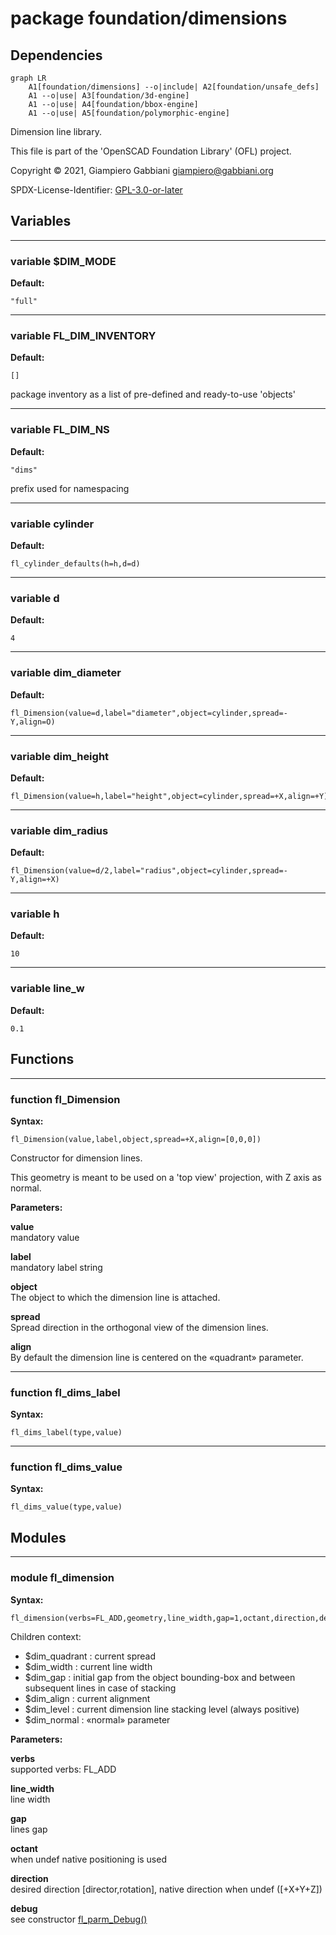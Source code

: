 # package foundation/dimensions

## Dependencies

```mermaid
graph LR
    A1[foundation/dimensions] --o|include| A2[foundation/unsafe_defs]
    A1 --o|use| A3[foundation/3d-engine]
    A1 --o|use| A4[foundation/bbox-engine]
    A1 --o|use| A5[foundation/polymorphic-engine]
```

Dimension line library.

This file is part of the 'OpenSCAD Foundation Library' (OFL) project.

Copyright © 2021, Giampiero Gabbiani <giampiero@gabbiani.org>

SPDX-License-Identifier: [GPL-3.0-or-later](https://spdx.org/licenses/GPL-3.0-or-later.html)


## Variables

---

### variable $DIM_MODE

__Default:__

    "full"

---

### variable FL_DIM_INVENTORY

__Default:__

    []

package inventory as a list of pre-defined and ready-to-use 'objects'

---

### variable FL_DIM_NS

__Default:__

    "dims"

prefix used for namespacing

---

### variable cylinder

__Default:__

    fl_cylinder_defaults(h=h,d=d)

---

### variable d

__Default:__

    4

---

### variable dim_diameter

__Default:__

    fl_Dimension(value=d,label="diameter",object=cylinder,spread=-Y,align=O)

---

### variable dim_height

__Default:__

    fl_Dimension(value=h,label="height",object=cylinder,spread=+X,align=+Y)

---

### variable dim_radius

__Default:__

    fl_Dimension(value=d/2,label="radius",object=cylinder,spread=-Y,align=+X)

---

### variable h

__Default:__

    10

---

### variable line_w

__Default:__

    0.1

## Functions

---

### function fl_Dimension

__Syntax:__

```text
fl_Dimension(value,label,object,spread=+X,align=[0,0,0])
```

Constructor for dimension lines.

This geometry is meant to be used on a 'top view' projection, with Z axis as normal.


__Parameters:__

__value__  
mandatory value

__label__  
mandatory label string

__object__  
The object to which the dimension line is attached.

__spread__  
Spread direction in the orthogonal view of the dimension lines.


__align__  
By default the dimension line is centered on the «quadrant» parameter.



---

### function fl_dims_label

__Syntax:__

```text
fl_dims_label(type,value)
```

---

### function fl_dims_value

__Syntax:__

```text
fl_dims_value(type,value)
```

## Modules

---

### module fl_dimension

__Syntax:__

    fl_dimension(verbs=FL_ADD,geometry,line_width,gap=1,octant,direction,debug)

Children context:

- $dim_quadrant  : current spread
- $dim_width     : current line width
- $dim_gap       : initial gap from the object bounding-box and between
 subsequent lines in case of stacking
- $dim_align     : current alignment
- $dim_level     : current dimension line stacking level (always positive)
- $dim_normal    : «normal» parameter


__Parameters:__

__verbs__  
supported verbs: FL_ADD

__line_width__  
line width

__gap__  
lines gap

__octant__  
when undef native positioning is used

__direction__  
desired direction [director,rotation], native direction when undef ([+X+Y+Z])

__debug__  
see constructor [fl_parm_Debug()](core.md#function-fl_parm_debug)


